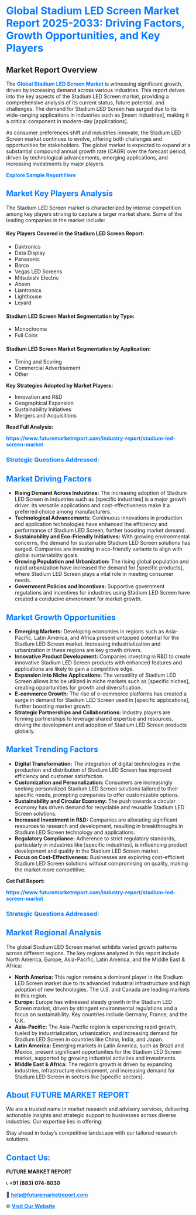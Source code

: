<h1 style="color: #007BFF;">Global Stadium LED Screen Market Report 2025-2033: Driving Factors, Growth Opportunities, and Key Players</h1>

<section id="overview">
<h2>Market Report Overview</h2>
<p>The <a href="https://www.futuremarketreport.com/industry-report/stadium-led-screen-market" style="color: #007BFF; text-decoration: none;"><strong>Global Stadium LED Screen Market</strong></a> is witnessing significant growth, driven by increasing demand across various industries. This report delves into the key aspects of the Stadium LED Screen market, providing a comprehensive analysis of its current status, future potential, and challenges. The demand for Stadium LED Screen has surged due to its wide-ranging applications in industries such as [insert industries], making it a critical component in modern-day [applications].</p>
<p>As consumer preferences shift and industries innovate, the Stadium LED Screen market continues to evolve, offering both challenges and opportunities for stakeholders. The global market is expected to expand at a substantial compound annual growth rate (CAGR) over the forecast period, driven by technological advancements, emerging applications, and increasing investments by major players.</p>
</section>

<section id="overview">
<p><a href="https://www.futuremarketreport.com/request-sample/reportId=92891" style="color: #007BFF; text-decoration: none;"><strong>Explore Sample Report Here</strong></a></p>
</section>

<section id="key-players">
<h2 style="color: #007BFF;">Market Key Players Analysis</h2>
<p>The Stadium LED Screen market is characterized by intense competition among key players striving to capture a larger market share. Some of the leading companies in the market include:</p>
<h4>Key Players Covered in the Stadium LED Screen Report:</h4>
<ul><li>Daktronics</li><li>Data Display</li><li>Panasonic</li><li>Barco</li><li>Vegas LED Screens</li><li>Mitsubishi Electric</li><li>Absen</li><li>Liantronics</li><li>Lighthouse</li><li>Leyard</li></ul>
<h4>Stadium LED Screen Market Segmentation by Type:</h4>
<ul><li>Monochrome</li><li>Full Color</li></ul>

<h4>Stadium LED Screen Market Segmentation by Application:</h4>
<ul><li>Timing and Scoring</li><li>Commercial Advertisement</li><li>Other</li></ul>
<p><strong>Key Strategies Adopted by Market Players:</strong></p>
<ul>
<li>Innovation and R&D</li>
<li>Geographical Expansion</li>
<li>Sustainability Initiatives</li>
<li>Mergers and Acquisitions</li>
</ul>
</section>

<section>
<p><strong>Read Full Analysis: </strong></p><a href="https://www.futuremarketreport.com/industry-report/stadium-led-screen-market" style="color: #007BFF; text-decoration: none;"><strong>https://www.futuremarketreport.com/industry-report/stadium-led-screen-market</strong></a>
<h3 style="color: #007BFF;">Strategic Questions Addressed:</h3>
</section>

<section id="driving-factors">
<h2 style="color: #007BFF;">Market Driving Factors</h2>
<ul>
<li><strong>Rising Demand Across Industries:</strong> The increasing adoption of Stadium LED Screen in industries such as [specific industries] is a major growth driver. Its versatile applications and cost-effectiveness make it a preferred choice among manufacturers.</li>
<li><strong>Technological Advancements:</strong> Continuous innovations in production and application technologies have enhanced the efficiency and performance of Stadium LED Screen, further boosting market demand.</li>
<li><strong>Sustainability and Eco-Friendly Initiatives:</strong> With growing environmental concerns, the demand for sustainable Stadium LED Screen solutions has surged. Companies are investing in eco-friendly variants to align with global sustainability goals.</li>
<li><strong>Growing Population and Urbanization:</strong> The rising global population and rapid urbanization have increased the demand for [specific products], where Stadium LED Screen plays a vital role in meeting consumer needs.</li>
<li><strong>Government Policies and Incentives:</strong> Supportive government regulations and incentives for industries using Stadium LED Screen have created a conducive environment for market growth.</li>
</ul>
</section>

<section id="growth-opportunities">
<h2 style="color: #007BFF;">Market Growth Opportunities</h2>
<ul>
<li><strong>Emerging Markets:</strong> Developing economies in regions such as Asia-Pacific, Latin America, and Africa present untapped potential for the Stadium LED Screen market. Increasing industrialization and urbanization in these regions are key growth drivers.</li>
<li><strong>Innovative Product Development:</strong> Companies investing in R&D to create innovative Stadium LED Screen products with enhanced features and applications are likely to gain a competitive edge.</li>
<li><strong>Expansion into Niche Applications:</strong> The versatility of Stadium LED Screen allows it to be utilized in niche markets such as [specific niches], creating opportunities for growth and diversification.</li>
<li><strong>E-commerce Growth:</strong> The rise of e-commerce platforms has created a surge in demand for Stadium LED Screen used in [specific applications], further boosting market growth.</li>
<li><strong>Strategic Partnerships and Collaborations:</strong> Industry players are forming partnerships to leverage shared expertise and resources, driving the development and adoption of Stadium LED Screen products globally.</li>
</ul>
</section>

<section id="trending-factors">
<h2 style="color: #007BFF;">Market Trending Factors</h2>
<ul>
<li><strong>Digital Transformation:</strong> The integration of digital technologies in the production and distribution of Stadium LED Screen has improved efficiency and customer satisfaction.</li>
<li><strong>Customization and Personalization:</strong> Consumers are increasingly seeking personalized Stadium LED Screen solutions tailored to their specific needs, prompting companies to offer customizable options.</li>
<li><strong>Sustainability and Circular Economy:</strong> The push towards a circular economy has driven demand for recyclable and reusable Stadium LED Screen solutions.</li>
<li><strong>Increased Investment in R&D:</strong> Companies are allocating significant resources to research and development, resulting in breakthroughs in Stadium LED Screen technology and applications.</li>
<li><strong>Regulatory Compliance:</strong> Adherence to strict regulatory standards, particularly in industries like [specific industries], is influencing product development and quality in the Stadium LED Screen market.</li>
<li><strong>Focus on Cost-Effectiveness:</strong> Businesses are exploring cost-efficient Stadium LED Screen solutions without compromising on quality, making the market more competitive.</li>
</ul>
</section>

<section>
<p><strong>Get Full Report: </strong></p><a href="https://www.futuremarketreport.com/industry-report/stadium-led-screen-market" style="color: #007BFF; text-decoration: none;"><strong>https://www.futuremarketreport.com/industry-report/stadium-led-screen-market</strong></a>
<h3 style="color: #007BFF;">Strategic Questions Addressed:</h3>
</section>


<section id="regional-analysis">
<h2 style="color: #007BFF;">Market Regional Analysis</h2>
<p>The global Stadium LED Screen market exhibits varied growth patterns across different regions. The key regions analyzed in this report include North America, Europe, Asia-Pacific, Latin America, and the Middle East & Africa:</p>
<ul>
<li><strong>North America:</strong> This region remains a dominant player in the Stadium LED Screen market due to its advanced industrial infrastructure and high adoption of new technologies. The U.S. and Canada are leading markets in this region.</li>
<li><strong>Europe:</strong> Europe has witnessed steady growth in the Stadium LED Screen market, driven by stringent environmental regulations and a focus on sustainability. Key countries include Germany, France, and the U.K.</li>
<li><strong>Asia-Pacific:</strong> The Asia-Pacific region is experiencing rapid growth, fueled by industrialization, urbanization, and increasing demand for Stadium LED Screen in countries like China, India, and Japan.</li>
<li><strong>Latin America:</strong> Emerging markets in Latin America, such as Brazil and Mexico, present significant opportunities for the Stadium LED Screen market, supported by growing industrial activities and investments.</li>
<li><strong>Middle East & Africa:</strong> The region’s growth is driven by expanding industries, infrastructure development, and increasing demand for Stadium LED Screen in sectors like [specific sectors].</li>
</ul>
</section>

<footer>
<h2 style="color: #007BFF;">About FUTURE MARKET REPORT</h2>
<p>We are a trusted name in market research and advisory services, delivering actionable insights and strategic support to businesses across diverse industries. Our expertise lies in offering:</p>

<p>Stay ahead in today’s competitive landscape with our tailored research solutions.</p>

<h2 style="color: #007BFF;">Contact Us:</h2>
<p><strong>FUTURE MARKET REPORT</strong></p>
<p>📞 <strong>+91 (883) 074-8030</strong></p>
<p>📧 <strong><a href="mailto:help@futuremarketreport.com" style="color: #007BFF;">help@futuremarketreport.com</a></strong></p>
<p>🌐 <strong><a href="https://www.futuremarketreport.com/" style="color: #007BFF;">Visit Our Website</a></strong></p>
</footer>